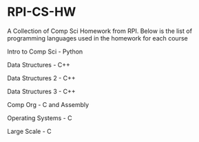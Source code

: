 # RPI-CS-HW
A Collection of Comp Sci Homework from RPI. Below is the list of programming languages used in the homework for each course

Intro to Comp Sci - Python

Data Structures - C++

Data Structures 2 - C++

Data Structures 3 - C++

Comp Org - C and Assembly

Operating Systems - C

Large Scale - C
